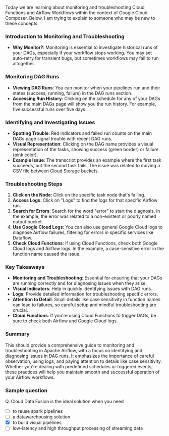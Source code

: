 Today we are learning about monitoring and troubleshooting Cloud Functions and Airflow Workflows within the context of Google Cloud Composer. Below, I am trying to explain to someone who may be new to these concepts:

### Introduction to Monitoring and Troubleshooting

- **Why Monitor?**: Monitoring is essential to investigate historical runs of your DAGs, especially if your workflow stops working. You may set auto-retry for transient bugs, but sometimes workflows may fail to run altogether.

### Monitoring DAG Runs

- **Viewing DAG Runs**: You can monitor when your pipelines run and their states (success, running, failure) in the DAG runs section.
- **Accessing Run History**: Clicking on the schedule for any of your DAGs from the main DAGs page will show you the run history. For example, five successful runs over five days.

### Identifying and Investigating Issues

- **Spotting Trouble**: Red indicators and failed run counts on the main DAGs page signal trouble with recent DAG runs.
- **Visual Representation**: Clicking on the DAG name provides a visual representation of the tasks, showing success (green border) or failure (pink color).
- **Example Issue**: The transcript provides an example where the first task succeeds, but the second task fails. The issue was related to moving a CSV file between Cloud Storage buckets.

### Troubleshooting Steps

1. **Click on the Node**: Click on the specific task node that's failing.
2. **Access Logs**: Click on "Logs" to find the logs for that specific Airflow run.
3. **Search for Errors**: Search for the word "error" to start the diagnosis. In the example, the error was related to a non-existent or poorly named output bucket.
4. **Use Google Cloud Logs**: You can also use general Google Cloud logs to diagnose Airflow failures, filtering for errors in specific services like Dataflow.
5. **Check Cloud Functions**: If using Cloud Functions, check both Google Cloud logs and Airflow logs. In the example, a case-sensitive error in the function name caused the issue.

### Key Takeaways

- **Monitoring and Troubleshooting**: Essential for ensuring that your DAGs are running correctly and for diagnosing issues when they arise.
- **Visual Indicators**: Help in quickly identifying issues with DAG runs.
- **Logs**: Provide detailed information for troubleshooting specific errors.
- **Attention to Detail**: Small details like case sensitivity in function names can lead to failures, so careful setup and mindful troubleshooting are crucial.
- **Cloud Functions**: If you're using Cloud Functions to trigger DAGs, be sure to check both Airflow and Google Cloud logs.

### Summary

This should provide a comprehensive guide to monitoring and troubleshooting in Apache Airflow, with a focus on identifying and diagnosing issues in DAG runs. It emphasizes the importance of careful observation, using logs, and paying attention to details like case sensitivity. Whether you're dealing with predefined schedules or triggered events, these practices will help you maintain smooth and successful operation of your Airflow workflows.



### Sample question
Q. Cloud Data Fusion is the ideal solution when you need
- [ ] to reuse spark pipelines
- [ ] a datawarehousing solution
- [x] to build visual pipelines
- [ ] low-latency and high throughput processing of streaming data
